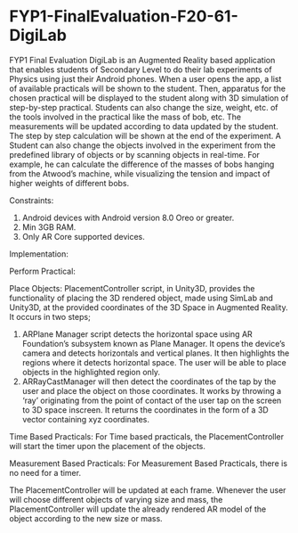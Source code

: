 # FYP1-FinalEvaluation-F20-61-DigiLab
FYP1 Final Evaluation
DigiLab is an Augmented Reality based application that enables students of Secondary Level to do their lab experiments of Physics using just their Android phones. When a user opens the app, a list of available practicals will be shown to the student. Then, apparatus for the chosen practical will be displayed to the student along with 3D simulation of step-by-step practical. Students can also change the size, weight, etc. of the tools involved in the practical like the mass of bob, etc. The measurements will be updated according to data updated by the student.
The step by step calculation will be shown at the end of the experiment. A Student can also change the objects involved in the experiment from the predefined library of objects or by scanning objects in real-time. For example, he can calculate the difference of the masses of bobs hanging from the Atwood’s machine, while visualizing the tension and impact of higher weights of different bobs.

Constraints:
1.	Android devices with Android version 8.0 Oreo or greater.
2.	Min 3GB RAM.
3.	Only AR Core supported devices.

Implementation:

Perform Practical:

Place Objects:
PlacementController script, in Unity3D, provides the functionality of placing the 3D rendered object, made using SimLab and Unity3D, at the provided coordinates of the 3D Space in Augmented Reality. It occurs in two steps;
1.	ARPlane Manager script detects the horizontal space using AR Foundation’s subsystem known as Plane Manager. It opens the device’s camera and detects horizontals and vertical planes. It then highlights the regions where it detects horizontal space. The user will be able to place objects in the highlighted region only.
2.	ARRayCastManager will then detect the coordinates of the tap by the user and place the object on those coordinates. It works by throwing a ‘ray’ originating from the point of contact of the user tap on the screen to 3D space inscreen. It returns the coordinates in the form of a 3D vector containing xyz coordinates.

Time Based Practicals:
For Time based practicals, the PlacementController will start the timer upon the placement of the objects.

Measurement Based Practicals:
For Measurement Based Practicals, there is no need for a timer.

The PlacementController will be updated at each frame. Whenever the user will choose different objects of varying size and mass, the PlacementController will update the already rendered AR model of the object according to the new size or mass.

